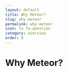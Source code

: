 ```yaml
---
layout: default
title: Why Meteor?
slug: why-meteor
permalink: why-meteor
icon: fa fa-question   
category: overview
order: 0
---
```


# Why Meteor?

